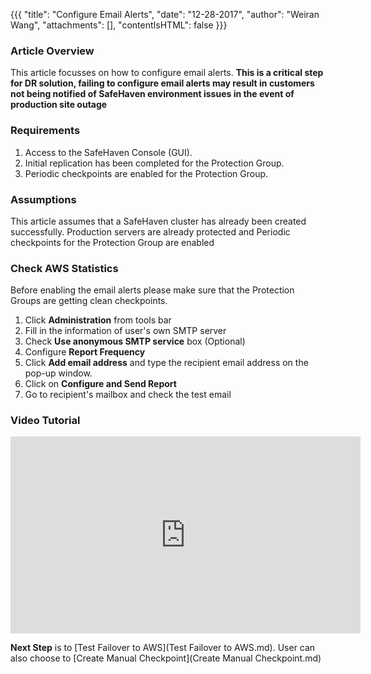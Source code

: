 {{{
  "title": "Configure Email Alerts",
  "date": "12-28-2017",
  "author": "Weiran Wang",
  "attachments": [],
  "contentIsHTML": false
}}}

### Article Overview
This article focusses on how to configure email alerts. **This is a critical step for DR solution, failing to configure email alerts may result in customers not being notified of SafeHaven environment issues in the event of production site outage**

### Requirements
1. Access to the SafeHaven Console (GUI).
2. Initial replication has been completed for the Protection Group.
3. Periodic checkpoints are enabled for the Protection Group.

### Assumptions
This article assumes that a SafeHaven cluster has already been created successfully. Production servers are already protected and Periodic checkpoints for the Protection Group are enabled

### Check AWS Statistics

Before enabling the email alerts please make sure that the Protection Groups are getting clean checkpoints.

1. Click **Administration** from tools bar
2. Fill in the information of user's own SMTP server
3. Check **Use anonymous SMTP service** box (Optional)
4. Configure **Report Frequency**
5. Click **Add email address** and type the recipient email address on the pop-up window.
6. Click on **Configure and Send Report**
7. Go to recipient's mailbox and check the test email

### Video Tutorial
<p>
<iframe width="560" height="315" src="https://www.youtube.com/embed/u0J_-fyzzAE" frameborder="0" allow="autoplay; encrypted-media" allowfullscreen></iframe>
 </p>  
 
**Next Step** is to [Test Failover to AWS](Test Failover to AWS.md). User can also choose to [Create Manual Checkpoint](Create Manual Checkpoint.md)

